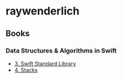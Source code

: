 # raywenderlich

## Books

### Data Structures & Algorithms in Swift

- [3. Swift Standard Library](./books/data-structures-n-algorithms-in-swift/03-swift-standard-library.md)
- [4. Stacks](./books/data-structures-n-algorithms-in-swift/04-stacks/projects/study/Stacks.playground/Sources/Stack.swift)